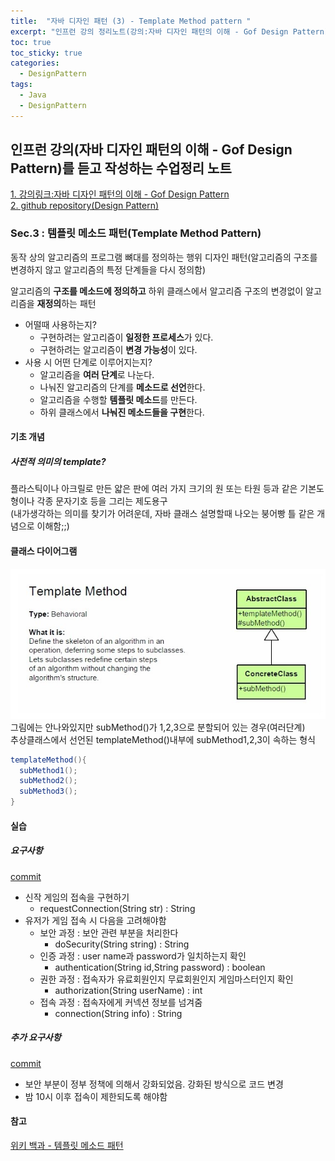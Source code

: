 ```yaml
---
title:  "자바 디자인 패턴 (3) - Template Method pattern "
excerpt: "인프런 강의 정리노트(강의:자바 디자인 패턴의 이해 - Gof Design Pattern)"
toc: true
toc_sticky: true
categories:
  - DesignPattern
tags:
  - Java
  - DesignPattern
---
```

## 인프런 강의(자바 디자인 패턴의 이해 - Gof Design Pattern)를 듣고 작성하는 수업정리 노트  
[1. 강의링크:자바 디자인 패턴의 이해 - Gof Design Pattern](https://www.inflearn.com/course/%EC%9E%90%EB%B0%94-%EB%94%94%EC%9E%90%EC%9D%B8-%ED%8C%A8%ED%84%B4)  
[2. github repository(Design Pattern)](https://github.com/hongjuzzang/DesignPattern)  


### Sec.3 : 템플릿 메소드 패턴(Template Method Pattern)  
동작 상의 알고리즘의 프로그램 뼈대를 정의하는 행위 디자인 패턴(알고리즘의 구조를 변경하지 않고 알고리즘의 특정 단계들을 다시 정의함)  


알고리즘의 **구조를 메소드에 정의하고** 하위 클래스에서 알고리즘 구조의 변경없이 알고리즘을 **재정의**하는 패턴  
* 어떨때 사용하는지?  
  + 구현하려는 알고리즘이 **일정한 프로세스**가 있다.  
  + 구현하려는 알고리즘이 **변경 가능성**이 있다.  
* 사용 시 어떤 단계로 이루어지는지?  
   + 알고리즘을 **여러 단계**로 나눈다.  
   + 나눠진 알고리즘의 단계를 **메소드로 선언**한다.  
   + 알고리즘을 수행할 **템플릿 메소드**를 만든다.  
   + 하위 클래스에서 **나눠진 메소드들을 구현**한다.  


#### 기초 개념  
##### 사전적 의미의 template?  
   플라스틱이나 아크릴로 만든 얇은 판에 여러 가지 크기의 원 또는 타원 등과 같은 기본도형이나 각종 문자기호 등을 그리는 제도용구  
   (내가생각하는 의미를 찾기가 어려운데, 자바 클래스 설명할때 나오는 붕어빵 틀 같은 개념으로 이해함;;)  


#### 클래스 다이어그램  
![img](/assets/images/post/200716-tmpt.jpg)  
그림에는 안나와있지만 subMethod()가 1,2,3으로 분할되어 있는 경우(여러단계)  
추상클래스에서 선언된 templateMethod()내부에 subMethod1,2,3이 속하는 형식  
```java
templateMethod(){
  subMethod1();
  subMethod2();
  subMethod3();
}
```

#### 실습  
##### 요구사항  
[commit](https://github.com/hongjuzzang/DesignPattern/commit/f1b918739226dafdf9c24c75f8efaff9fe75ccbc)  
* 신작 게임의 접속을 구현하기  
   + requestConnection(String str) : String  
* 유저가 게임 접속 시 다음을 고려해야함 
   + 보안 과정 : 보안 관련 부분을 처리한다  
      - doSecurity(String string) : String  
   + 인증 과정 : user name과 password가 일치하는지 확인  
      - authentication(String id,String password) : boolean  
   + 권한 과정 : 접속자가 유료회원인지 무료회원인지 게임마스터인지 확인  
      - authorization(String userName) : int  
   + 접속 과정 : 접속자에게 커넥션 정보를 넘겨줌  
      - connection(String info) : String  

##### 추가 요구사항  
[commit](https://github.com/hongjuzzang/DesignPattern/commit/cc98e59eb04153668ff743731253ad3e3cf6fc5a)  
* 보안 부분이 정부 정책에 의해서 강화되었음. 강화된 방식으로 코드 변경  
* 밤 10시 이후 접속이 제한되도록 해야함  

#### 참고  
[위키 백과 - 템플릿 메소드 패턴](https://ko.wikipedia.org/wiki/%ED%85%9C%ED%94%8C%EB%A6%BF_%EB%A9%94%EC%86%8C%EB%93%9C_%ED%8C%A8%ED%84%B4)  